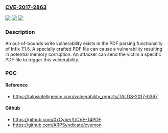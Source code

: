### [CVE-2017-2863](https://cve.mitre.org/cgi-bin/cvename.cgi?name=CVE-2017-2863)
![](https://img.shields.io/static/v1?label=Product&message=Infix&color=blue)
![](https://img.shields.io/static/v1?label=Version&message=7.1.5.0%20&color=brightgreen)
![](https://img.shields.io/static/v1?label=Vulnerability&message=remote%20code%20execution&color=brightgreen)

### Description

An out-of-bounds write vulnerability exists in the PDF parsing functionality of Infix 7.1.5. A specially crafted PDF file can cause a vulnerability resulting in potential memory corruption. An attacker can send the victim a specific PDF file to trigger this vulnerability.

### POC

#### Reference
- https://talosintelligence.com/vulnerability_reports/TALOS-2017-0367

#### Github
- https://github.com/0xCyberY/CVE-T4PDF
- https://github.com/ARPSyndicate/cvemon

